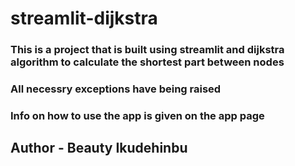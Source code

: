 # streamlit-dijkstra
### This is a project that is built using streamlit and dijkstra algorithm to calculate the shortest part between nodes
### All necessry exceptions have being raised
### Info on how to use the app is given on the app page

## Author - Beauty Ikudehinbu
